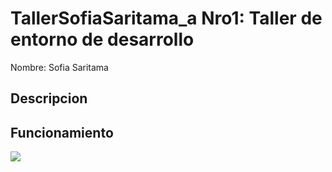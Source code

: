 # TallerSofiaSaritama_a Nro1: Taller de entorno de desarrollo
Nombre: Sofia Saritama

## Descripcion

## Funcionamiento
![]( img/carro.jpg )



